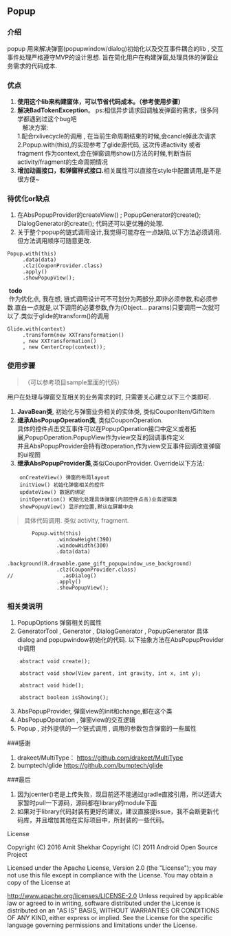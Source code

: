 ## Popup

### 介绍
popup 用来解决弹窗(popupwindow/dialog)初始化以及交互事件耦合的lib , 交互事件处理严格遵守MVP的设计思想.
旨在简化用户在构建弹窗,处理具体的弹窗业务需求的代码成本.

### 优点
1. <b>使用这个lib来构建窗体，可以节省代码成本。（参考使用步骤）</b>  
2. <b>解决BadTokenException</b>。 ps:相信异步请求回调触发弹窗的需求，很多同学都遇到过这个bug吧  
    解决方案:  
    1.配合rxlivecycle的调用 , 在当前生命周期结束的时候,会cancle掉此次请求  
 2.Popup.with(this),的实现参考了glide源代码, 这次传递activity 或者 fragment 作为context,会在弹窗调用show()方法的时候,判断当前activity/fragment的生命周期情况  
3. <b>增加动画接口，和弹窗样式接口.</b>相关属性可以直接在style中配置调用,是不是很方便~

### 待优化or缺点 
1. 在AbsPopupProvider的createView() ; PopupGenerator的create(); DialogGenerator的create(); 代码还可以更优雅的处理.
2. 关于整个popup的链式调用设计,我觉得可能存在一点缺陷,以下方法必须调用.但方法调用顺序可随意更改.  
```
Popup.with(this)
     .data(data)
     .clz(CouponProvider.class)
     .apply()
     .showPopupView();
```
  <b>todo</b>  
  作为优化点, 我在想, 链式调用设计可不可划分为两部分,即非必须参数,和必须参数.直白一点就是,以下调用的必要参数,作为(Object... params)只要调用一次就可以了.类似于glide的transform()的调用
```
Glide.with(context)
     .transform(new XXTransformation() 
     , new XXTransformation() 
     , new CenterCrop(context));
```

### 使用步骤
>（可以参考项目sample里面的代码）

用户在处理与弹窗交互相关的业务需求的时, 只需要关心建立以下三个类即可.  
1. <b>JavaBean类</b>, 初始化与弹窗业务相关的实体类, 类似CouponItem/GiftItem  
2. <b>继承AbsPopupOperation类</b>, 类似CouponOperation.  
    具体的控件点击交互事件可以在PopupOperation接口中定义或者拓展,PopupOperation.PopupView作为view交互的回调事件定义   
 并且AbsPopupProvider会持有改operation,作为view交互事件回调改变弹窗的ui视图  
3. <b>继承AbsPopupProvider类</b>,类似CouponProvider.
    Override以下方法:
```
    onCreateView() 弹窗的布局layout  
    initView() 初始化弹窗相关的控件  
    updateView() 数据的绑定  
    initOperation() 初始化处理具体弹窗(内部控件点击)业务逻辑类  
    showPopupView() 显示的位置,默认在屏幕中央   
```
>具体代码调用. 类似 activity, fragment.  
``` 
        Popup.with(this)
                .windowHeight(390)
                .windowWidth(300)
                .data(data)
                .background(R.drawable.game_gift_popupwindow_use_background)
                .clz(CouponProvider.class)
//                .asDialog()
                .apply()
                .showPopupView();
```

### 相关类说明
1. PopupOptions 弹窗相关的属性
2. GeneratorTool , Generator , DialogGenerator , PopupGenerator 具体dialog and popupwindow初始化的代码.
   以下抽象方法在AbsPopupProvider中调用
   
```
    abstract void create();

    abstract void show(View parent, int gravity, int x, int y);

    abstract void hide();

    abstract boolean isShowing();
```

3. AbsPopupProvider, 弹窗view的init和change,都在这个类
4. AbsPopupOperation , 弹窗view的交互逻辑
5. Popup , 对外提供的一个链式调用 , 调用的参数包含弹窗的一些属性

###感谢
1. drakeet/MultiType：
https://github.com/drakeet/MultiType
2. bumptech/glide
https://github.com/bumptech/glide

###最后
1. 因为jcenter()老是上传失败，现目前还不能通过gradle直接引用，所以还请大家暂时pull一下源码，源码都在library的module下面
2. 如果对于library代码封装有更好的建议，建议直接提issue，我不会断更新代码库，并且增加其他在实际项目中，所封装的一些代码。

License

Copyright (C) 2016 Amit Shekhar Copyright (C) 2011 Android Open Source Project

Licensed under the Apache License, Version 2.0 (the "License"); you may not use this file except in compliance with the License. You may obtain a copy of the License at

   http://www.apache.org/licenses/LICENSE-2.0
Unless required by applicable law or agreed to in writing, software distributed under the License is distributed on an "AS IS" BASIS, WITHOUT WARRANTIES OR CONDITIONS OF ANY KIND, either express or implied. See the License for the specific language governing permissions and limitations under the License.
